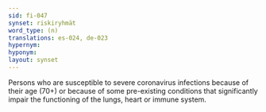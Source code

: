 ```yaml
---
sid: fi-047
synset: riskiryhmät
word_type: (n)
translations: es-024, de-023
hypernym: 
hyponym: 
layout: synset
---
```

Persons who are susceptible to severe coronavirus infections because of their age (70+) or because of some pre-existing conditions that significantly impair the functioning of the lungs, heart or immune system.